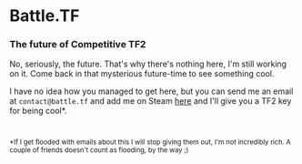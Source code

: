 # Battle.TF
### The future of Competitive TF2
No, seriously, the future. That's why there's nothing here, I'm still working on it. Come back in that mysterious future-time to see something cool. 

I have no idea how you managed to get here, but you can send me an email at `contact@battle.tf` and add me on Steam [here](https://steamcommunity.com/id/CartConnoisseur) and I'll give you a TF2 key for being cool\*.

# 

<sup>\*If I get flooded with emails about this I will stop giving them out, I'm not incredibly rich. A couple of friends doesn't count as flooding, by the way ;)</sup>
